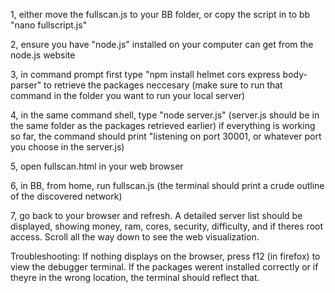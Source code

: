1, either move the fullscan.js to your BB folder, or copy the script in to bb "nano fullscript.js"

2, ensure you have "node.js" installed on your computer can get from the node.js website

3, in command prompt first type "npm install helmet cors express body-parser" to retrieve the packages neccesary (make sure to run that command in the folder you want to run your local server)

4, in the same command shell, type "node server.js" (server.js should be in the same folder as the packages retrieved earlier) 
   if everything is working so far, the command should print "listening on port 30001, or whatever port you choose in the server.js)

5, open fullscan.html in your web browser

6, in BB, from home, run fullscan.js (the terminal should print a crude outline of the discovered network)

7, go back to your browser and refresh. A detailed server list should be displayed, showing money, ram, cores, security, difficulty, and if theres root access. Scroll all the way down to see the web visualization.


Troubleshooting: If nothing displays on the browser, press f12 (in firefox) to view the debugger terminal. If the packages werent installed correctly or if theyre in the wrong location, the terminal should reflect that.
   
